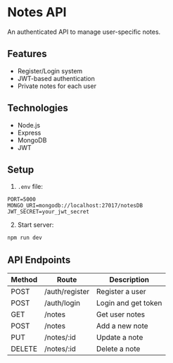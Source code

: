 # Notes API

An authenticated API to manage user-specific notes.

## Features
- Register/Login system
- JWT-based authentication
- Private notes for each user

## Technologies
- Node.js
- Express
- MongoDB
- JWT

## Setup

1. `.env` file:
```
PORT=5000
MONGO_URI=mongodb://localhost:27017/notesDB
JWT_SECRET=your_jwt_secret
```

2. Start server:
```bash
npm run dev
```

## API Endpoints

| Method | Route          | Description         |
|--------|----------------|---------------------|
| POST   | /auth/register | Register a user     |
| POST   | /auth/login    | Login and get token |
| GET    | /notes         | Get user notes      |
| POST   | /notes         | Add a new note      |
| PUT    | /notes/:id     | Update a note       |
| DELETE | /notes/:id     | Delete a note       |
